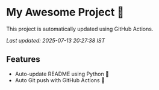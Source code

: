# My Awesome Project 🚀

This project is automatically updated using GitHub Actions.

_Last updated: 2025-07-13 20:27:38 IST_

## Features
- Auto-update README using Python 🐍
- Auto Git push with GitHub Actions 🤖
